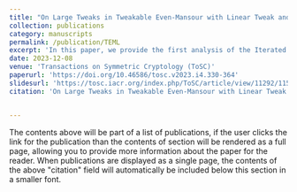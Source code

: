 ```yaml
---
title: "On Large Tweaks in Tweakable Even-Mansour with Linear Tweak and Key Mixing"
collection: publications
category: manuscripts
permalink: /publication/TEML
excerpt: 'In this paper, we provide the first analysis of the Iterated Tweakable Even-Mansour cipher (TEML) with linear tweak and key (tweakey) mixing. TEML captures the high-level design of many tweakable block ciphers, including SKINNY, Deoxys, TweGIFT, and TweAES, from a provable security standpoint. We extend previous research by proposing a class of linear tweakey schedules to absorb tweak(ey) material efficiently and offering a rigorous security treatment for r-round TEML. Our work enhances the provable security foundation for the TWEAKEY framework, contributing to the field of cryptographic security proofs. **Presented at Fast Software Encryption (FSE) 2024**.'
date: 2023-12-08
venue: 'Transactions on Symmetric Cryptology (ToSC)'
paperurl: 'https://doi.org/10.46586/tosc.v2023.i4.330-364'
slidesurl: 'https://tosc.iacr.org/index.php/ToSC/article/view/11292/11536'
citation: 'On Large Tweaks in Tweakable Even-Mansour with Linear Tweak and Key Mixing. (2023). IACR Transactions on Symmetric Cryptology, 2023(4), 330-364. https://doi.org/10.46586/tosc.v2023.i4.330-364'


---
```


The contents above will be part of a list of publications, if the user clicks the link for the publication than the contents of section will be rendered as a full page, allowing you to provide more information about the paper for the reader. When publications are displayed as a single page, the contents of the above "citation" field will automatically be included below this section in a smaller font.